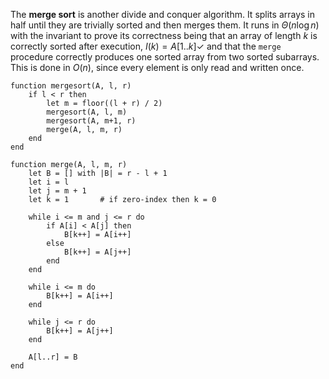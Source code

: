 
The **merge sort** is another divide and conquer algorithm. It splits arrays in half until they are trivially sorted and then merges them. It runs in $\Theta(n \log n)$ with the invariant to prove its correctness being that an array of length $k$ is correctly sorted after execution, $I(k) = A[1 .. k] \checkmark$ and that the `merge` procedure correctly produces one sorted array from two sorted subarrays. This is done in $O(n)$, since every element is only read and written once.

```
function mergesort(A, l, r)
	if l < r then
		let m = floor((l + r) / 2)
		mergesort(A, l, m)
		mergesort(A, m+1, r)
		merge(A, l, m, r)
	end
end

function merge(A, l, m, r)
	let B = [] with |B| = r - l + 1
	let i = l
	let j = m + 1
	let k = 1		# if zero-index then k = 0 
	
	while i <= m and j <= r do
		if A[i] < A[j] then
			B[k++] = A[i++]
		else
			B[k++] = A[j++]
		end
	end
	
	while i <= m do
		B[k++] = A[i++]
	end
	
	while j <= r do
		B[k++] = A[j++]
	end
	
	A[l..r] = B
end
```